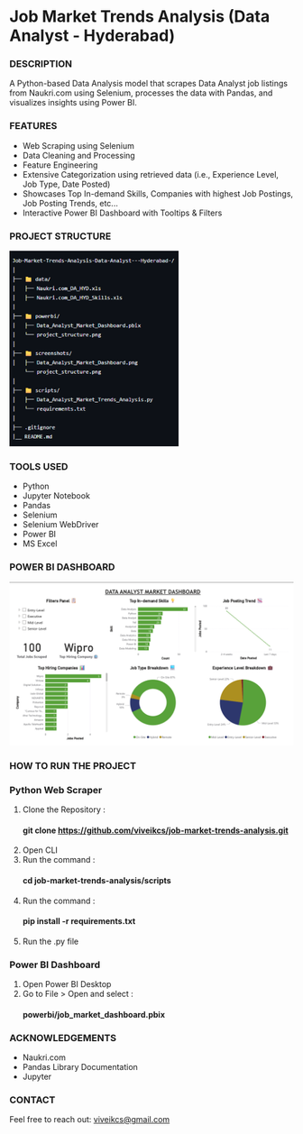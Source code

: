 # **Job Market Trends Analysis (Data Analyst - Hyderabad)**

### **DESCRIPTION**

A Python-based Data Analysis model that scrapes Data Analyst job listings from Naukri.com using Selenium, processes the data with Pandas, and visualizes insights using Power BI.

### **FEATURES**

- Web Scraping using Selenium
- Data Cleaning and Processing
- Feature Engineering
- Extensive Categorization using retrieved data (i.e., Experience Level, Job Type, Date Posted)
- Showcases Top In-demand Skills, Companies with highest Job Postings, Job Posting Trends, etc...
- Interactive Power BI Dashboard with Tooltips & Filters

### **PROJECT STRUCTURE**

<img src="screenshots/project_structure.png" width="300" alt="GitHub Project Structure">

### **TOOLS USED**

- Python
- Jupyter Notebook
- Pandas
- Selenium
- Selenium WebDriver
- Power BI
- MS Excel

### **POWER BI DASHBOARD**

<img src="screenshots/Data_Analyst_Market_Dashboard.png" width="600" alt="Power BI Dashboard preview">

### **HOW TO RUN THE PROJECT**

### Python Web Scraper

1. Clone the Repository :
   #### git clone https://github.com/viveikcs/job-market-trends-analysis.git
2. Open CLI
3. Run the command :
   #### cd job-market-trends-analysis/scripts
4. Run the command :
   #### pip install -r requirements.txt
5. Run the .py file

### Power BI Dashboard

1. Open Power BI Desktop
2. Go to File > Open and select :
   #### powerbi/job_market_dashboard.pbix

### **ACKNOWLEDGEMENTS**

- Naukri.com
- Pandas Library Documentation
- Jupyter

### **CONTACT**
Feel free to reach out: viveikcs@gmail.com
